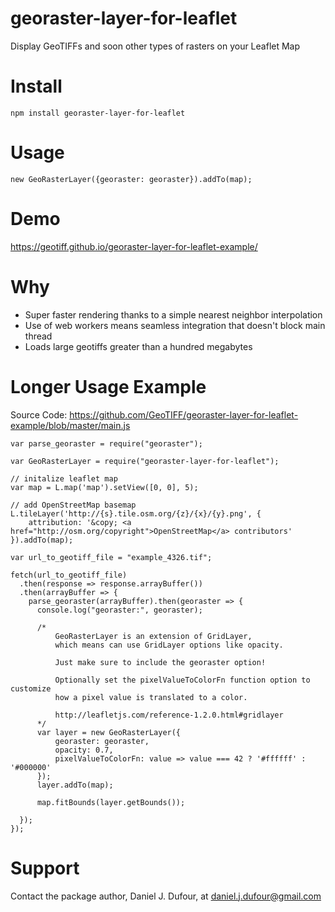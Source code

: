 # georaster-layer-for-leaflet
Display GeoTIFFs and soon other types of rasters on your Leaflet Map

# Install
```
npm install georaster-layer-for-leaflet
```

# Usage
```
new GeoRasterLayer({georaster: georaster}).addTo(map);
```

# Demo
https://geotiff.github.io/georaster-layer-for-leaflet-example/

# Why
- Super faster rendering thanks to a simple nearest neighbor interpolation
- Use of web workers means seamless integration that doesn't block main thread
- Loads large geotiffs greater than a hundred megabytes


# Longer Usage Example
Source Code: https://github.com/GeoTIFF/georaster-layer-for-leaflet-example/blob/master/main.js
```
var parse_georaster = require("georaster");

var GeoRasterLayer = require("georaster-layer-for-leaflet");

// initalize leaflet map
var map = L.map('map').setView([0, 0], 5);

// add OpenStreetMap basemap
L.tileLayer('http://{s}.tile.osm.org/{z}/{x}/{y}.png', {
    attribution: '&copy; <a href="http://osm.org/copyright">OpenStreetMap</a> contributors'
}).addTo(map);

var url_to_geotiff_file = "example_4326.tif";

fetch(url_to_geotiff_file)
  .then(response => response.arrayBuffer())
  .then(arrayBuffer => {
    parse_georaster(arrayBuffer).then(georaster => {
      console.log("georaster:", georaster);

      /*
          GeoRasterLayer is an extension of GridLayer,
          which means can use GridLayer options like opacity.

          Just make sure to include the georaster option!

          Optionally set the pixelValueToColorFn function option to customize
          how a pixel value is translated to a color.

          http://leafletjs.com/reference-1.2.0.html#gridlayer
      */
      var layer = new GeoRasterLayer({
          georaster: georaster,
          opacity: 0.7,
          pixelValueToColorFn: value => value === 42 ? '#ffffff' : '#000000'
      });
      layer.addTo(map);

      map.fitBounds(layer.getBounds());

  });
});
```

# Support
Contact the package author, Daniel J. Dufour, at daniel.j.dufour@gmail.com
